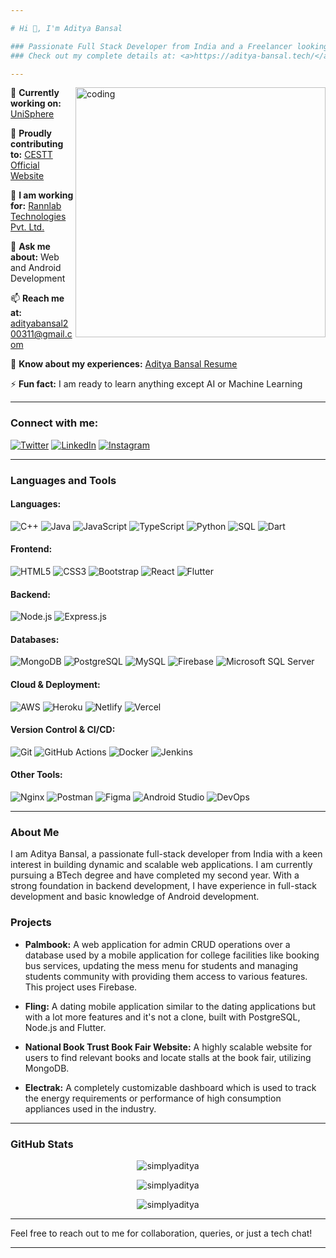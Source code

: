 ```yaml
---

# Hi 👋, I'm Aditya Bansal

### Passionate Full Stack Developer from India and a Freelancer looking for clients
### Check out my complete details at: <a>https://aditya-bansal.tech/</a>

---
```

<img align="right" alt="coding" width="400" src="https://miro.medium.com/v2/resize:fit:1358/1*yw0TnheAGN-LPneDaTlaxw.gif">

🔭 **Currently working on:** [UniSphere](https://palmbook.bmu.edu.in/)

👯 **Proudly contributing to:** [CESTT Official Website](https://cestt.co.uk/)

🔭 **I am working for:** [Rannlab Technologies Pvt. Ltd.](https://rannlab.com/)

💬 **Ask me about:** Web and Android Development

📫 **Reach me at:** adityabansal200311@gmail.com

📄 **Know about my experiences:** [Aditya Bansal Resume](https://drive.google.com/file/d/12rBtDHTBtQ77-bwdNbzwdWtKfDI4H6TQ/view?usp=drive_link)

⚡ **Fun fact:** I am ready to learn anything except AI or Machine Learning

---

### Connect with me:

[![Twitter](https://img.shields.io/badge/Twitter-1DA1F2?style=for-the-badge&logo=twitter&logoColor=white)](https://twitter.com/its_my_tweetz)
[![LinkedIn](https://img.shields.io/badge/LinkedIn-0077B5?style=for-the-badge&logo=linkedin&logoColor=white)](https://www.linkedin.com/in/aditya-bansal-developer)
[![Instagram](https://img.shields.io/badge/Instagram-E4405F?style=for-the-badge&logo=instagram&logoColor=white)](https://instagram.com/imadityabansal)

---


### **Languages and Tools**

#### **Languages:**  
![C++](https://img.shields.io/badge/C++-00599C?style=flat-square&logo=c%2B%2B&logoColor=white) ![Java](https://img.shields.io/badge/Java-007396?style=flat-square&logo=java&logoColor=white) ![JavaScript](https://img.shields.io/badge/JavaScript-323330?style=flat-square&logo=javascript&logoColor=F7DF1E) ![TypeScript](https://img.shields.io/badge/TypeScript-007ACC?style=flat-square&logo=typescript&logoColor=white) ![Python](https://img.shields.io/badge/Python-3776AB?style=flat-square&logo=python&logoColor=white) ![SQL](https://img.shields.io/badge/SQL-003B57?style=flat-square&logo=postgresql&logoColor=white) ![Dart](https://img.shields.io/badge/Dart-0175C2?style=flat-square&logo=dart&logoColor=white)

#### **Frontend:**  
![HTML5](https://img.shields.io/badge/HTML5-E34F26?style=flat-square&logo=html5&logoColor=white) ![CSS3](https://img.shields.io/badge/CSS3-1572B6?style=flat-square&logo=css3&logoColor=white) ![Bootstrap](https://img.shields.io/badge/Bootstrap-563D7C?style=flat-square&logo=bootstrap&logoColor=white) ![React](https://img.shields.io/badge/React-20232A?style=flat-square&logo=react&logoColor=61DAFB) ![Flutter](https://img.shields.io/badge/Flutter-02569B?style=flat-square&logo=flutter&logoColor=white)

#### **Backend:**  
![Node.js](https://img.shields.io/badge/Node.js-339933?style=flat-square&logo=nodedotjs&logoColor=white) ![Express.js](https://img.shields.io/badge/Express.js-404D59?style=flat-square&logo=express&logoColor=white)

#### **Databases:**  
![MongoDB](https://img.shields.io/badge/MongoDB-4EA94B?style=flat-square&logo=mongodb&logoColor=white) ![PostgreSQL](https://img.shields.io/badge/PostgreSQL-336791?style=flat-square&logo=postgresql&logoColor=white) ![MySQL](https://img.shields.io/badge/MySQL-4479A1?style=flat-square&logo=mysql&logoColor=white) ![Firebase](https://img.shields.io/badge/Firebase-FFCA28?style=flat-square&logo=firebase&logoColor=white) ![Microsoft SQL Server](https://img.shields.io/badge/Microsoft%20SQL%20Server-CC2927?style=flat-square&logo=microsoft%20sql%20server&logoColor=white)

#### **Cloud & Deployment:**  
![AWS](https://img.shields.io/badge/AWS-232F3E?style=flat-square&logo=amazonaws&logoColor=white) ![Heroku](https://img.shields.io/badge/Heroku-430098?style=flat-square&logo=heroku&logoColor=white) ![Netlify](https://img.shields.io/badge/Netlify-00C7B7?style=flat-square&logo=netlify&logoColor=white) ![Vercel](https://img.shields.io/badge/Vercel-000000?style=flat-square&logo=vercel&logoColor=white)

#### **Version Control & CI/CD:**  
![Git](https://img.shields.io/badge/Git-F05032?style=flat-square&logo=git&logoColor=white) ![GitHub Actions](https://img.shields.io/badge/GitHub%20Actions-2088FF?style=flat-square&logo=githubactions&logoColor=white) ![Docker](https://img.shields.io/badge/Docker-2496ED?style=flat-square&logo=docker&logoColor=white) ![Jenkins](https://img.shields.io/badge/Jenkins-D24939?style=flat-square&logo=jenkins&logoColor=white)

#### **Other Tools:**  
![Nginx](https://img.shields.io/badge/Nginx-269539?style=flat-square&logo=nginx&logoColor=white) ![Postman](https://img.shields.io/badge/Postman-FF6C37?style=flat-square&logo=postman&logoColor=white) ![Figma](https://img.shields.io/badge/Figma-F24E1E?style=flat-square&logo=figma&logoColor=white) ![Android Studio](https://img.shields.io/badge/Android%20Studio-3DDC84?style=flat-square&logo=androidstudio&logoColor=white) ![DevOps](https://img.shields.io/badge/DevOps-4682B4?style=flat-square&logo=devops&logoColor=white)

---

### About Me

I am Aditya Bansal, a passionate full-stack developer from India with a keen interest in building dynamic and scalable web applications. I am currently pursuing a BTech degree and have completed my second year. With a strong foundation in backend development, I have experience in full-stack development and basic knowledge of Android development.

### Projects

- **Palmbook:** A web application for admin CRUD operations over a database used by a mobile application for college facilities like booking bus services, updating the mess menu for students and managing students community with providing them access to various features. This project uses Firebase.
  
- **Fling:** A dating mobile application similar to the dating applications but with a lot more features and it's not a clone, built with PostgreSQL, Node.js and Flutter.
  
- **National Book Trust Book Fair Website:** A highly scalable website for users to find relevant books and locate stalls at the book fair, utilizing MongoDB.

- **Electrak:** A completely customizable dashboard which is used to track the energy requirements or performance of high consumption appliances used in the industry.

---

### GitHub Stats

<p align="center">
  <img src="https://github-readme-stats.vercel.app/api/top-langs?username=simplyaditya&show_icons=true&locale=en&layout=compact" alt="simplyaditya" />
</p>

<p align="center">
  <img src="https://github-readme-stats.vercel.app/api?username=simplyaditya&show_icons=true&locale=en" alt="simplyaditya" />
</p>

<p align="center">
  <img src="https://github-readme-streak-stats.herokuapp.com/?user=simplyaditya&" alt="simplyaditya" />
</p>

---

Feel free to reach out to me for collaboration, queries, or just a tech chat!

---
